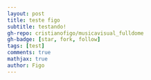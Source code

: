 ```yaml
---
layout: post
title: teste figo
subtitle: testando!
gh-repo: cristianofigo/musicavisual_fulldome
gh-badge: [star, fork, follow]
tags: [test]
comments: true
mathjax: true
author: Figo
---
```

